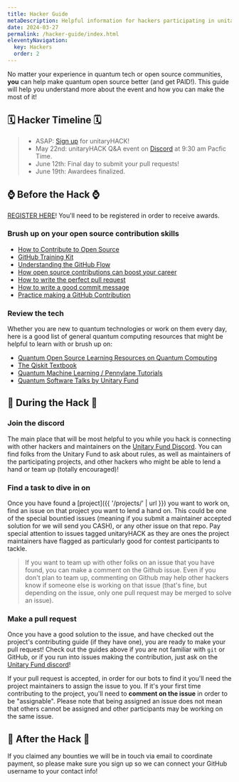 ```yaml
---
title: Hacker Guide
metaDescription: Helpful information for hackers participating in unitaryHACK
date: 2024-03-27
permalink: /hacker-guide/index.html
eleventyNavigation:
  key: Hackers
  order: 2
---
```


No matter your experience in quantum tech or open source communities, **you** can help make quantum open source better (and get PAID!). This guide will help you understand more about the event and how you can make the most of it!

## 🗓️ Hacker Timeline 🗓️

> - ASAP: [Sign up](https://airtable.com/app5sTD1ailjCEft1/pag7CoNawqpRfN6Oo/form) for unitaryHACK!
> - May 22nd: unitaryHACK Q&A event on [Discord](http://discord.unitary.fund/) at 9:30 am Pacfic Time.
> - June 12th: Final day to submit your pull requests!
> - June 19th: Awardees finalized.

## ⌚ Before the Hack ⌚

[REGISTER HERE](https://airtable.com/app5sTD1ailjCEft1/pag7CoNawqpRfN6Oo/form)! You'll need to be registered in order to receive awards.

### Brush up on your open source contribution skills

- [How to Contribute to Open Source](https://opensource.guide/)
- [GitHub Training Kit](https://training.github.com/)
- [Understanding the GitHub Flow](https://guides.github.com/introduction/flow/)
- [How open source contributions can boost your career](https://opensource.com/article/19/5/how-get-job-doing-open-source)
- [How to write the perfect pull request](https://github.blog/2015-01-21-how-to-write-the-perfect-pull-request/)
- [How to write a good commit message](https://dev.to/chrissiemhrk/git-commit-message-5e21)
- [Practice making a GitHub Contribution](https://github.com/firstcontributions/first-contributions)

### Review the tech

Whether you are new to quantum technologies or work on them every day, here is a good list of general quantum computing resources that might be helpful to learn with or brush up on:

- [Quantum Open Source Learning Resources on Quantum Computing](https://qosf.org/learn_quantum/)
- [The Qiskit Textbook](https://qiskit.org/textbook/preface.html)
- [Quantum Machine Learning / Pennylane Tutorials](https://pennylane.ai/qml/)
- [Quantum Software Talks by Unitary Fund](https://unitary.fund/talks.html)

<!-- ### Dig into the docs

If there is a project from the [participating projects]({{ '/projects/' | url }}) that you think you want to work on, go through their docs and see if you can setup a project with the tool/software on your computer. If you have trouble with that then you can ask questions either by filing issues on the project repo, or on the #help-me channel on the [Unitary Fund discord](http://discord.unitary.fund). -->

## 🔨 During the Hack 🔨

### Join the discord

The main place that will be most helpful to you while you hack is connecting with other hackers and maintainers on the [Unitary Fund Discord](http://discord.unitary.fund). You can find folks from the Unitary Fund to ask about rules, as well as maintainers of the participating projects, and other hackers who might be able to lend a hand or team up (totally encouraged)!

### Find a task to dive in on

Once you have found a [project]({{ '/projects/' | url }}) you want to work on, find an issue on that project you want to lend a hand on. This could be one of the special bountied issues (meaning if you submit a maintainer accepted solution for we will send you CASH), or any other issue on that repo. Pay special attention to issues tagged unitaryHACK as they are ones the project maintainers have flagged as particularly good for contest participants to tackle.

> If you want to team up with other folks on an issue that you have found, you can make a comment on the Github issue. Even if you don't plan to team up, commenting on Github may help other hackers know if someone else is working on that issue (that's fine, but depending on the issue, only one pull request may be merged to solve an issue).

### Make a pull request

Once you have a good solution to the issue, and have checked out the project's contributing guide (if they have one), you are ready to make your pull request! Check out the guides above if you are not familiar with `git` or GitHub, or if you run into issues making the contribution, just ask on the [Unitary Fund discord](http://discord.unitary.fund)!

If your pull request is accepted, in order for our bots to find it you'll need the project maintainers to assign the issue to you. If it's your first time contributing to the project, you'll need to **comment on the issue** in order to be "assignable". Please note that being assigned an issue does not mean that others cannot be assigned and other participants may be working on the same issue.

## 🎉 After the Hack 🎉

If you claimed any bounties we will be in touch via email to coordinate payment, so please make sure you sign up so we can connect your GitHub username to your contact info!

